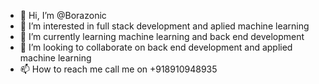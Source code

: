 - 👋 Hi, I’m @Borazonic
- 👀 I’m interested in full stack development and aplied machine learning
- 🌱 I’m currently learning machine learning and back end development
- 💞️ I’m looking to collaborate on back end development and applied machine learning 
- 📫 How to reach me call me on +918910948935

<!---
Borazonic/Borazonic is a ✨ special ✨ repository because its `README.md` (this file) appears on your GitHub profile.
You can click the Preview link to take a look at your changes.
--->
